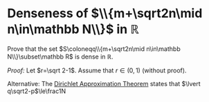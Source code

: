# Denseness of $\\{m+\sqrt2n\mid n\in\mathbb N\\}$ in $\mathbb R$

Prove that the set $S\coloneqq\\{m+\sqrt2n\mid n\in\mathbb N\\}\subset\mathbb R$ is dense in $\mathbb R$.

*Proof:* Let $r=\sqrt 2-1$. Assume that $r\in(0,1)$ (without proof).

Alternative: The [Dirichlet Approximation Theorem](https://en.wikipedia.org/wiki/Dirichlet%27s_approximation_theorem) states that
$\lvert q\sqrt2-p$\le\frac1N
